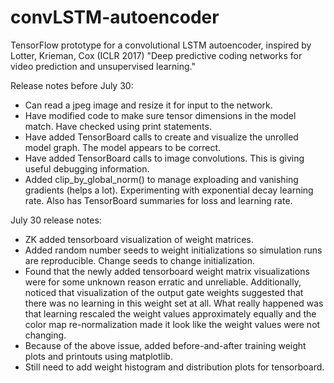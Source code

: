 # convLSTM-autoencoder
TensorFlow prototype for a convolutional LSTM autoencoder, inspired by Lotter, Krieman, Cox (ICLR 2017) "Deep predictive coding
networks for video prediction and unsupervised learning."

Release notes before July 30:
- Can read a jpeg image and resize it for input to the network.
- Have modified code to make sure tensor dimensions in the model match. Have checked using print statements.
- Have added TensorBoard calls to create and visualize the unrolled model graph. The model appears to be correct.
- Have added TensorBoard calls to image convolutions. This is giving useful debugging information.
- Added clip_by_global_norm() to manage exploading and vanishing gradients (helps a lot). Experimenting with exponential decay learning rate. Also has TensorBoard summaries for loss and learning rate.

July 30 release notes:
- ZK added tensorboard visualization of weight matrices.
- Added random number seeds to weight initializations so simulation runs are reproducible. Change seeds to change initialization.
- Found that the newly added tensorboard weight matrix visualizations were for some unknown reason erratic and unreliable. Additionally, noticed that visualization of the output gate weights suggested that there was no learning in this weight set at all. What really happened was that learning rescaled the weight values approximately equally and the color map re-normalization made it look like the weight values were not changing.
- Because of the above issue, added before-and-after training weight plots and printouts using matplotlib.
- Still need to add weight histogram and distribution plots for tensorboard.
